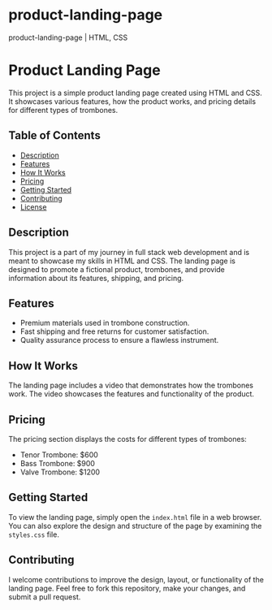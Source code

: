 # product-landing-page
 product-landing-page | HTML, CSS
# Product Landing Page

This project is a simple product landing page created using HTML and CSS. It showcases various features, how the product works, and pricing details for different types of trombones.

## Table of Contents

- [Description](#description)
- [Features](#features)
- [How It Works](#how-it-works)
- [Pricing](#pricing)
- [Getting Started](#getting-started)
- [Contributing](#contributing)
- [License](#license)

## Description

This project is a part of my journey in full stack web development and is meant to showcase my skills in HTML and CSS. The landing page is designed to promote a fictional product, trombones, and provide information about its features, shipping, and pricing.

## Features

- Premium materials used in trombone construction.
- Fast shipping and free returns for customer satisfaction.
- Quality assurance process to ensure a flawless instrument.

## How It Works

The landing page includes a video that demonstrates how the trombones work. The video showcases the features and functionality of the product.

## Pricing

The pricing section displays the costs for different types of trombones:
- Tenor Trombone: $600
- Bass Trombone: $900
- Valve Trombone: $1200

## Getting Started

To view the landing page, simply open the `index.html` file in a web browser. You can also explore the design and structure of the page by examining the `styles.css` file.

## Contributing

I welcome contributions to improve the design, layout, or functionality of the landing page. Feel free to fork this repository, make your changes, and submit a pull request.
